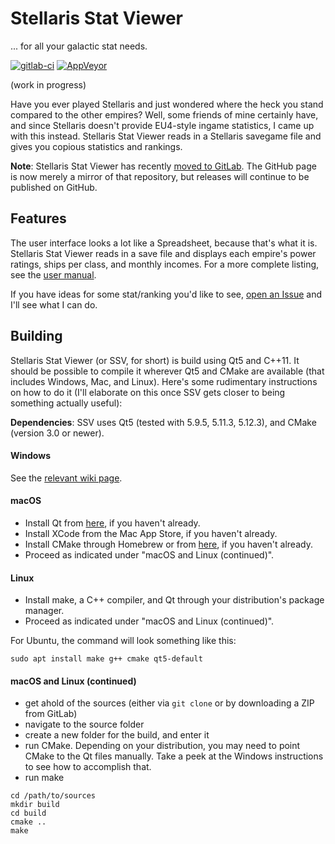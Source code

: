 # Stellaris Stat Viewer
... for all your galactic stat needs.

[![gitlab-ci](https://gitlab.com/ArdiMaster/stellaris-stat-viewer/badges/master/pipeline.svg)](https://gitlab.com/ArdiMaster/stellaris-stat-viewer/pipelines)
[![AppVeyor](https://ci.appveyor.com/api/projects/status/github/ArdiMaster/stellaris-stat-viewer)](https://ci.appveyor.com/project/ArdiMaster/stellaris-stat-viewer)

(work in progress)

Have you ever played Stellaris and just wondered where the heck you stand compared to the other empires?
Well, some friends of mine certainly have, and since Stellaris doesn't provide EU4-style ingame statistics,
I came up with this instead. Stellaris Stat Viewer reads in a Stellaris savegame file and gives you copious
statistics and rankings.

**Note**: Stellaris Stat Viewer has recently [moved to GitLab](https://gitlab.com/ArdiMaster/stellaris-stat-viewer).
The GitHub page is now merely a mirror of that repository, but releases will continue to be published on GitHub.

## Features
The user interface looks a lot like a Spreadsheet, because that's what it is. Stellaris Stat Viewer reads in
a save file and displays each empire's power ratings, ships per class, and monthly incomes. For a more
complete listing, see the [user manual](https://stellaris-stat-viewer.readthedocs.io/en/latest/userman/index.html).

If you have ideas for some stat/ranking you'd like to see, [open an Issue](https://gitlab.com/ArdiMaster/stellaris-stat-viewer/issues) and I'll see what I can do.

## Building
Stellaris Stat Viewer (or SSV, for short) is build using Qt5 and C++11. It should be possible to compile it
wherever Qt5 and CMake are available (that includes Windows, Mac, and Linux). Here's some rudimentary
instructions on how to do it (I'll elaborate on this once SSV gets closer to being something actually
useful):

**Dependencies**: SSV uses Qt5 (tested with 5.9.5, 5.11.3, 5.12.3), and CMake (version 3.0 or newer).

#### Windows
See the [relevant wiki page](https://gitlab.com/ArdiMaster/stellaris-stat-viewer/wikis/Building%20SSV%20from%20source).

#### macOS
* Install Qt from [here](https://www.qt.io/download-qt-installer), if you haven't already.
* Install XCode from the Mac App Store, if you haven't already.
* Install CMake through Homebrew or from [here](https://cmake.org/download/), if you haven't already.
* Proceed as indicated under "macOS and Linux (continued)".

#### Linux
* Install make, a C++ compiler, and Qt through your distribution's package manager.
* Proceed as indicated under "macOS and Linux (continued)".

For Ubuntu, the command will look something like this:
```
sudo apt install make g++ cmake qt5-default
```

#### macOS and Linux (continued)
* get ahold of the sources (either via `git clone` or by downloading a ZIP from GitLab)
* navigate to the source folder
* create a new folder for the build, and enter it
* run CMake. Depending on your distribution, you may need to point CMake to the Qt files manually.
Take a peek at the Windows instructions to see how to accomplish that.
* run make

```
cd /path/to/sources
mkdir build
cd build
cmake ..
make
```

